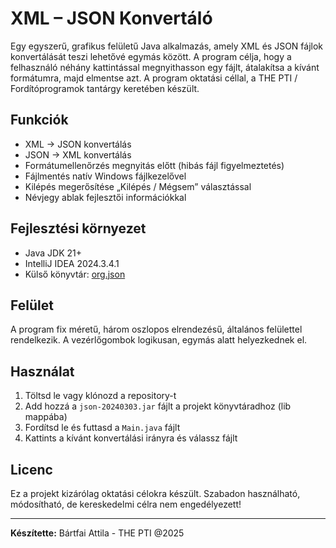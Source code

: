 # XML – JSON Konvertáló

Egy egyszerű, grafikus felületű Java alkalmazás, amely XML és JSON fájlok konvertálását teszi lehetővé egymás között. A program célja, hogy a felhasználó néhány kattintással megnyithasson egy fájlt, átalakítsa a kívánt formátumra, majd elmentse azt. A program oktatási céllal, a THE PTI / Fordítóprogramok tantárgy keretében készült.

##  Funkciók

- XML → JSON konvertálás
- JSON → XML konvertálás
- Formátumellenőrzés megnyitás előtt (hibás fájl figyelmeztetés)
- Fájlmentés natív Windows fájlkezelővel
- Kilépés megerősítése „Kilépés / Mégsem” választással
- Névjegy ablak fejlesztői információkkal

##  Fejlesztési környezet

- Java JDK 21+
- IntelliJ IDEA 2024.3.4.1
- Külső könyvtár: [org.json](https://mvnrepository.com/artifact/org.json/json)

##  Felület

A program fix méretű, három oszlopos elrendezésű, általános felülettel rendelkezik. A vezérlőgombok logikusan, egymás alatt helyezkednek el.

##  Használat

1. Töltsd le vagy klónozd a repository-t
2. Add hozzá a `json-20240303.jar` fájlt a projekt könyvtáradhoz (lib mappába)
3. Fordítsd le és futtasd a `Main.java` fájlt
4. Kattints a kívánt konvertálási irányra és válassz fájlt

##  Licenc

Ez a projekt kizárólag oktatási célokra készült. Szabadon használható, módosítható, de kereskedelmi célra nem engedélyezett!

---

**Készítette:** Bártfai Attila  - THE PTI @2025
